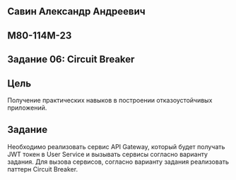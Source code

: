 ## Савин Александр Андреевич  
## М80-114М-23  
## Задание 06: Circuit Breaker

## Цель
Получение практических навыков в построении отказоустойчивых приложений.  

## Задание
Необходимо реализовать сервис API Gateway, который будет получать JWT токен в User Service и вызывать сервисы согласно варианту задания. Для вызова сервисов, согласно варианту задания реализовать паттерн Circuit Breaker.